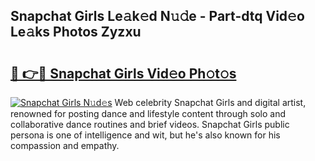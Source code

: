 ## Snapchat Girls Le𝚊k𝚎d N𝚞𝚍e - Part-dtq Vid𝚎o Le𝚊ks Photos Zyzxu

# <h2><a href="http://fbg4q1.evod.top/?m=Snapchat+Girls">🔗 👉🔴 Snapchat Girls Vid𝚎o Ph𝚘t𝚘s</a></h2>

[![Snapchat Girls N𝚞d𝚎s](https://i.imgur.com/8V9OHl7.gif)](http://fbg4q1.evod.top/?m=Snapchat+Girls)
Web celebrity Snapchat Girls and digital artist, renowned for posting dance and lifestyle content through solo and collaborative dance routines and brief videos. Snapchat Girls public persona is one of intelligence and wit, but he's also known for his compassion and empathy. 
